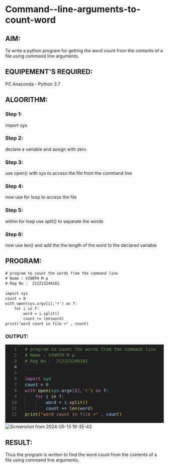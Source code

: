# Command--line-arguments-to-count-word
## AIM:
To write a python program for getting the word count from the contents of a file using command line arguments.
## EQUIPEMENT'S REQUIRED: 
PC
Anaconda - Python 3.7
## ALGORITHM: 
### Step 1:
import sys
### Step 2: 
declare a variable and assign with zero
### Step 3: 
use open() with sys to access the file from the command line
### Step 4:  
now use for loop to access the file
### Step 5: 
within for loop use split() to separate the words
### Step 6: 
now use len() and add the the length of the word to the declared variable
## PROGRAM:
```
# program to count the words from the command line
# Name : VINOTH M p
# Reg No :  212223240182

import sys
count = 0
with open(sys.srgv[i],'r') as f:
    for i in f:
        word = i.split()
        count += len(word)
print("word count in file =" , count)
```
### OUTPUT:

![alt text](image.png)
![Screenshot from 2024-05-13 19-35-43](https://github.com/vinothmp21102005/Command--line-arguments-to-count-word/assets/161425769/315c25da-303f-4e0b-9b2e-1fbeb5ef8324)

## RESULT:
Thus the program is written to find the word count from the contents of a file using command line arguments.
